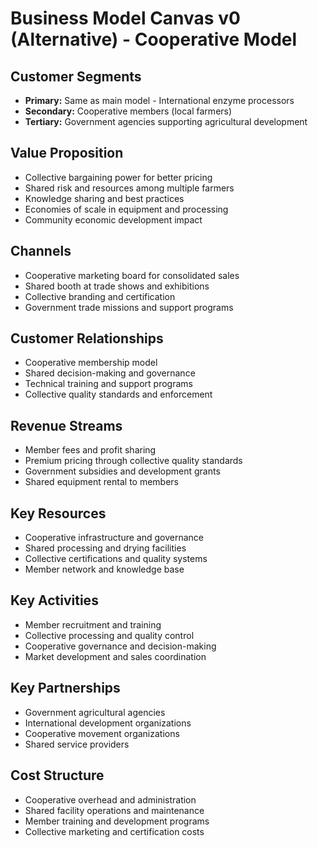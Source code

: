 # Business Model Canvas v0 (Alternative) - Cooperative Model

## Customer Segments

- **Primary:** Same as main model - International enzyme processors
- **Secondary:** Cooperative members (local farmers)
- **Tertiary:** Government agencies supporting agricultural development

## Value Proposition

- Collective bargaining power for better pricing
- Shared risk and resources among multiple farmers
- Knowledge sharing and best practices
- Economies of scale in equipment and processing
- Community economic development impact

## Channels

- Cooperative marketing board for consolidated sales
- Shared booth at trade shows and exhibitions
- Collective branding and certification
- Government trade missions and support programs

## Customer Relationships

- Cooperative membership model
- Shared decision-making and governance
- Technical training and support programs
- Collective quality standards and enforcement

## Revenue Streams

- Member fees and profit sharing
- Premium pricing through collective quality standards
- Government subsidies and development grants
- Shared equipment rental to members

## Key Resources

- Cooperative infrastructure and governance
- Shared processing and drying facilities
- Collective certifications and quality systems
- Member network and knowledge base

## Key Activities

- Member recruitment and training
- Collective processing and quality control
- Cooperative governance and decision-making
- Market development and sales coordination

## Key Partnerships

- Government agricultural agencies
- International development organizations
- Cooperative movement organizations
- Shared service providers

## Cost Structure

- Cooperative overhead and administration
- Shared facility operations and maintenance
- Member training and development programs
- Collective marketing and certification costs
